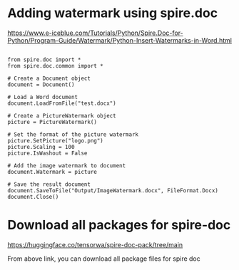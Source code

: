# Adding watermark using spire.doc

https://www.e-iceblue.com/Tutorials/Python/Spire.Doc-for-Python/Program-Guide/Watermark/Python-Insert-Watermarks-in-Word.html

```

from spire.doc import *
from spire.doc.common import *

# Create a Document object
document = Document()

# Load a Word document
document.LoadFromFile("test.docx")

# Create a PictureWatermark object
picture = PictureWatermark()

# Set the format of the picture watermark
picture.SetPicture("logo.png")
picture.Scaling = 100
picture.IsWashout = False

# Add the image watermark to document
document.Watermark = picture

# Save the result document
document.SaveToFile("Output/ImageWatermark.docx", FileFormat.Docx)
document.Close()
```

# Download all packages for spire-doc

https://huggingface.co/tensorwa/spire-doc-pack/tree/main

From above link, you can download all package files for spire doc
